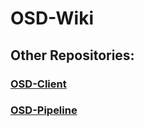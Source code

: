 # OSD-Wiki

## Other Repositories:

### [OSD-Client](https://github.com/zevrant/OSD-Wiki)

### [OSD-Pipeline](https://github.com/zevrant/OSD-Pipeline)

